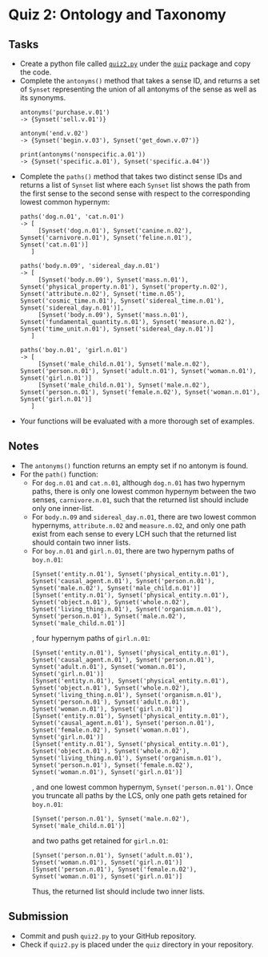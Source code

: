 # Quiz 2: Ontology and Taxonomy

## Tasks

* Create a python file called [`quiz2.py`](ontology_taxonomy_quiz.py) under the [`quiz`](../../src/quiz/) package and copy the code.
* Complete the `antonyms()` method that takes a sense ID, and returns a set of `Synset` representing the union of all antonyms of the sense as well as its synonyms.
  ```
  antonyms('purchase.v.01')
  -> {Synset('sell.v.01')}
  
  antonym('end.v.02')
  -> {Synset('begin.v.03'), Synset('get_down.v.07')}

  print(antonyms('nonspecific.a.01'))
  -> {Synset('specific.a.01'), Synset('specific.a.04')}
   ```
* Complete the `paths()` method that takes two distinct sense IDs and returns a list of `Synset` list where each `Synset` list shows the path from the first sense to the second sense with respect to the corresponding lowest common hypernym:
  ```
  paths('dog.n.01', 'cat.n.01')
  -> [
       [Synset('dog.n.01'), Synset('canine.n.02'), Synset('carnivore.n.01'), Synset('feline.n.01'), Synset('cat.n.01')]
     ]
  
  paths('body.n.09', 'sidereal_day.n.01')
  -> [
       [Synset('body.n.09'), Synset('mass.n.01'), Synset('physical_property.n.01'), Synset('property.n.02'), Synset('attribute.n.02'), Synset('time.n.05'), Synset('cosmic_time.n.01'), Synset('sidereal_time.n.01'), Synset('sidereal_day.n.01')],
       [Synset('body.n.09'), Synset('mass.n.01'), Synset('fundamental_quantity.n.01'), Synset('measure.n.02'), Synset('time_unit.n.01'), Synset('sidereal_day.n.01')]
     ]

  paths('boy.n.01', 'girl.n.01')
  -> [
       [Synset('male_child.n.01'), Synset('male.n.02'), Synset('person.n.01'), Synset('adult.n.01'), Synset('woman.n.01'), Synset('girl.n.01')]
       [Synset('male_child.n.01'), Synset('male.n.02'), Synset('person.n.01'), Synset('female.n.02'), Synset('woman.n.01'), Synset('girl.n.01')]
     ]
  ```
* Your functions will be evaluated with a more thorough set of examples.

## Notes

* The `antonyms()` function returns an empty set if no antonym is found.
* For the `path()` function:
  * For `dog.n.01` and `cat.n.01`, although `dog.n.01` has two hypernym paths, there is only one lowest common hypernym between the two senses, `carnivore.n.01`, such that the returned list should include only one inner-list. 
  * For `body.n.09` and `sidereal_day.n.01`, there are two lowest common hypernyms, `attribute.n.02` and `measure.n.02`, and only one path exist from each sense to every LCH such that the returned list should contain two inner lists.
  * For `boy.n.01` and `girl.n.01`, there are two hypernym paths of `boy.n.01`:
    ```
    [Synset('entity.n.01'), Synset('physical_entity.n.01'), Synset('causal_agent.n.01'), Synset('person.n.01'), Synset('male.n.02'), Synset('male_child.n.01')]
    [Synset('entity.n.01'), Synset('physical_entity.n.01'), Synset('object.n.01'), Synset('whole.n.02'), Synset('living_thing.n.01'), Synset('organism.n.01'), Synset('person.n.01'), Synset('male.n.02'), Synset('male_child.n.01')]
    ```
    , four hypernym paths of `girl.n.01`:
    ```
    [Synset('entity.n.01'), Synset('physical_entity.n.01'), Synset('causal_agent.n.01'), Synset('person.n.01'), Synset('adult.n.01'), Synset('woman.n.01'), Synset('girl.n.01')]
    [Synset('entity.n.01'), Synset('physical_entity.n.01'), Synset('object.n.01'), Synset('whole.n.02'), Synset('living_thing.n.01'), Synset('organism.n.01'), Synset('person.n.01'), Synset('adult.n.01'), Synset('woman.n.01'), Synset('girl.n.01')]
    [Synset('entity.n.01'), Synset('physical_entity.n.01'), Synset('causal_agent.n.01'), Synset('person.n.01'), Synset('female.n.02'), Synset('woman.n.01'), Synset('girl.n.01')]
    [Synset('entity.n.01'), Synset('physical_entity.n.01'), Synset('object.n.01'), Synset('whole.n.02'), Synset('living_thing.n.01'), Synset('organism.n.01'), Synset('person.n.01'), Synset('female.n.02'), Synset('woman.n.01'), Synset('girl.n.01')]
    ```
    , and one lowest common hypernym, `Synset('person.n.01')`. Once you truncate all paths by the LCS, only one path gets retained for `boy.n.01`:
    ```
    [Synset('person.n.01'), Synset('male.n.02'), Synset('male_child.n.01')]
    ```
    and two paths get retained for `girl.n.01`:
    ```
    [Synset('person.n.01'), Synset('adult.n.01'), Synset('woman.n.01'), Synset('girl.n.01')]
    [Synset('person.n.01'), Synset('female.n.02'), Synset('woman.n.01'), Synset('girl.n.01')]
    ```
    Thus, the returned list should include two inner lists. 

## Submission

* Commit and push `quiz2.py` to your GitHub repository.
* Check if `quiz2.py` is placed under the `quiz` directory in your repository.
